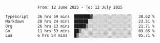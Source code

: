 <div align="center">
<p style="text-align: center;">
<!--START_SECTION:waka-->

```txt
From: 12 June 2025 - To: 12 July 2025

TypeScript    36 hrs 59 mins  ███████▓░░░░░░░░░░░░░░░░░   30.62 %
Markdown      28 hrs 24 mins  ██████░░░░░░░░░░░░░░░░░░░   23.51 %
Org           26 hrs 13 mins  █████▒░░░░░░░░░░░░░░░░░░░   21.71 %
Go            11 hrs 53 mins  ██▒░░░░░░░░░░░░░░░░░░░░░░   09.85 %
Lua           6 hrs 54 mins   █▒░░░░░░░░░░░░░░░░░░░░░░░   05.71 %
```

<!--END_SECTION:waka-->
</p>
</div>
